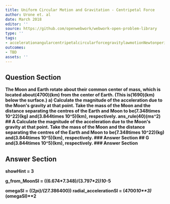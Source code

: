 ```yaml
---
title: Uniform Circular Motion and Gravitation - Centripetal Force
author: Urone et. al
date: March 2018
editor: ''
source: https://github.com/openwebwork/webwork-open-problem-library
type: ''
tags:
- accelerationangularcentripetalcircularforcegravitylawmotionNewtonperiodradianrotationaluniformvelocity
outcomes:
- TBD
assets: ''
---
```


## Question Section 

<b>
The Moon and Earth rotate about their common center of mass, which is located about(4700)(km) from the center of Earth. (This is(1690)(km) below the surface.)
a) Calculate the magnitude of the acceleration due to the Moon's gravity at that point. Take the mass of the Moon and the distance separating the centres of the Earth and Moon to be(7.348times 10^22)(kg) and(3.844times 10^5)(km), respectively.
ans_rule(40)(ms^2)
## A
Calculate the magnitude of the acceleration due to the Moon's gravity at that point. Take the mass of the Moon and the distance separating the centres of the Earth and Moon to be(7.348times 10^22)(kg) and(3.844times 10^5)(km), respectively.
### Answer Section
## G
and(3.844times 10^5)(km), respectively.
### Answer Section


## Answer Section

showHint = 3

g_from_MoonSI = ((6.674*7.348)/(3.797**2))*10**-5

omegaSI = ((2*pi)/(27.3*86400))
radial_accelerationSI = (4700*10**3)*(omegaSI)**2